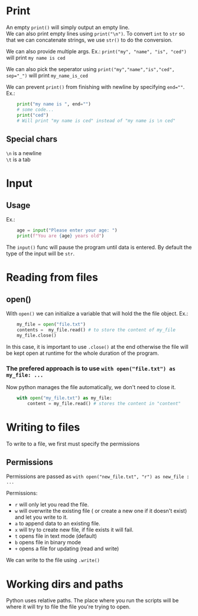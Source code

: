 # Print
An empty `print()` will simply output an empty line.\
We can also print empty lines using `print("\n")`.
To convert `int` to `str` so that we can concatenate strings, we use `str()` to do the conversion.

We can also provide multiple args. Ex.: `print("my", "name", "is", "ced")` will print `my name is ced`

We can also pick the seperator using `print("my","name","is","ced", sep="_")` will print `my_name_is_ced`

We can prevent `print()` from finishing with newline by specifying `end=""`. Ex.:
```python
    print("my name is ", end="")
    # some code...
    print("ced")
    # Will print "my name is ced" instead of "my name is \n ced"
```
## Special chars
`\n` is a newline\
`\t` is a tab



# Input
## Usage
Ex.:
```python
    age = input("Please enter your age: ")
    print(f"You are {age} years old")
```
The `input()` func will pause the program until data is entered. By default the type of the input will be `str`.

# Reading from files 
## open()

With `open()` we can initialize a variable that will hold the the file object. Ex.:
```python
    my_file = open("file.txt")
    contents =  my_file.read() # to store the content of my_file
    my_file.close()
```
In this case, it is important to use `.close()` at the end otherwise the file will be kept open at runtime for the whole duration of the program.

### The prefered approach is to use `with open("file.txt") as my_file: ...`
Now python manages the file  automatically, we don't need to close it.
```python
    with open("my_file.txt") as my_file:
        content = my_file.read() # stores the content in "content"
```

# Writing to files
To write to a file, we first must specify the permissions
## Permissions
Permissions are passed as `with open("new_file.txt", "r") as new_file : ...`

Permissions:
- `r` will only let you read the file.
- `w` will overwrite the existing file ( or create a new one if it doesn't exist) and let you write to it.
- `a` to append data to an existing file.
- `x` will try to create new file, if file exists it will fail.
- `t` opens file in text mode (default)
- `b` opens file in binary mode
- `+` opens a file for updating (read and write)

We can write to the file using `.write()`

# Working dirs and paths
Python uses relative paths. The place where you run the scripts will be where it will try to file the file you're trying to open.